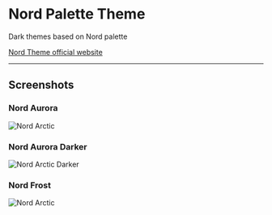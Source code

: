 # Nord Palette Theme

Dark themes based on Nord palette

[Nord Theme official website](https://www.nordtheme.com)

---

## Screenshots

### Nord Aurora
![Nord Arctic](https://i.imgur.com/6bIQdbc.png)

### Nord Aurora Darker
![Nord Arctic Darker](https://i.imgur.com/LxWx7wV.png)

### Nord Frost
![Nord Arctic](https://i.imgur.com/y9d0nvS.png)

